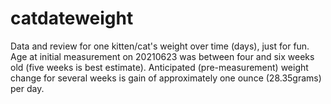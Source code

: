 # catdateweight

Data and review for one kitten/cat's weight over time (days), just for fun. Age at initial measurement on 20210623 was between four and six weeks old (five weeks is best estimate). Anticipated (pre-measurement) weight change for several weeks is gain of approximately one ounce (28.35grams) per day.
